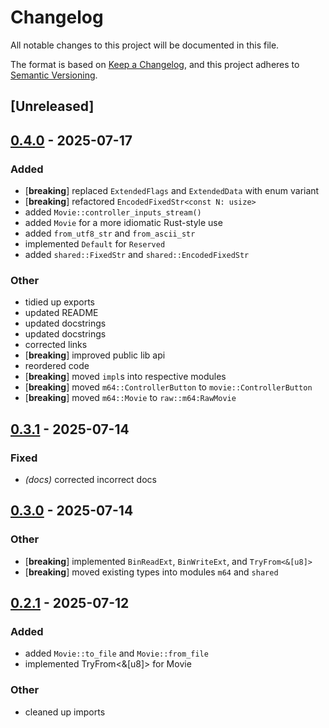 # Changelog

All notable changes to this project will be documented in this file.

The format is based on [Keep a Changelog](https://keepachangelog.com/en/1.0.0/),
and this project adheres to [Semantic Versioning](https://semver.org/spec/v2.0.0.html).

## [Unreleased]

## [0.4.0](https://github.com/TimeTravelPenguin/m64-movie/compare/v0.3.1...v0.4.0) - 2025-07-17

### Added

- [**breaking**] replaced `ExtendedFlags` and `ExtendedData` with enum variant
- [**breaking**] refactored `EncodedFixedStr<const N: usize>`
- added `Movie::controller_inputs_stream()`
- added `Movie` for a more idiomatic Rust-style use
- added `from_utf8_str` and `from_ascii_str`
- implemented `Default` for `Reserved`
- added `shared::FixedStr` and `shared::EncodedFixedStr`

### Other

- tidied up exports
- updated README
- updated docstrings
- updated docstrings
- corrected links
- [**breaking**] improved public lib api
- reordered code
- [**breaking**] moved `impl`s into respective modules
- [**breaking**] moved `m64::ControllerButton` to `movie::ControllerButton`
- [**breaking**] moved `m64::Movie` to `raw::m64:RawMovie`

## [0.3.1](https://github.com/TimeTravelPenguin/m64-movie/compare/v0.3.0...v0.3.1) - 2025-07-14

### Fixed

- *(docs)* corrected incorrect docs

## [0.3.0](https://github.com/TimeTravelPenguin/m64-movie/compare/v0.2.1...v0.3.0) - 2025-07-14

### Other

- [**breaking**] implemented `BinReadExt`, `BinWriteExt`, and `TryFrom<&[u8]>`
- [**breaking**] moved existing types into modules `m64` and `shared`

## [0.2.1](https://github.com/TimeTravelPenguin/m64-movie/compare/v0.2.0...v0.2.1) - 2025-07-12

### Added

- added `Movie::to_file` and `Movie::from_file`
- implemented TryFrom<&[u8]> for Movie

### Other

- cleaned up imports

